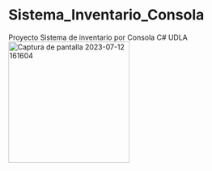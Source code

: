# Sistema_Inventario_Consola
Proyecto Sistema de inventario por Consola C# UDLA
<img width="239" alt="Captura de pantalla 2023-07-12 161604" src="https://github.com/0xJ3an/Sistema_Inventario_Consola/assets/129550520/558dc40b-3b2c-4e98-b5e6-6f1e0dee958e">
